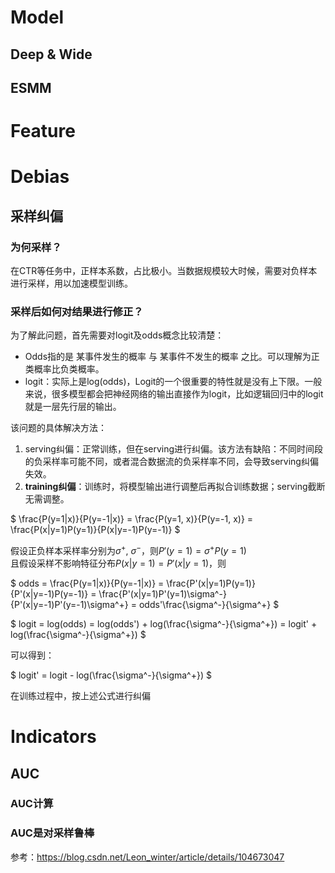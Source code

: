 # Model
## Deep & Wide
## ESMM

# Feature

# Debias
## 采样纠偏
### **为何采样？** 
在CTR等任务中，正样本系数，占比极小。当数据规模较大时候，需要对负样本进行采样，用以加速模型训练。
### **采样后如何对结果进行修正？**
为了解此问题，首先需要对logit及odds概念比较清楚：
- Odds指的是 某事件发生的概率 与 某事件不发生的概率 之比。可以理解为正类概率比负类概率。
- logit：实际上是log(odds)，Logit的一个很重要的特性就是没有上下限。一般来说，很多模型都会把神经网络的输出直接作为logit，比如逻辑回归中的logit就是一层先行层的输出。  

该问题的具体解决方法：
1. serving纠偏：正常训练，但在serving进行纠偏。该方法有缺陷：不同时间段的负采样率可能不同，或者混合数据流的负采样率不同，会导致serving纠偏失效。
2. **training纠偏**：训练时，将模型输出进行调整后再拟合训练数据；serving截断无需调整。

$
\frac{P(y=1|x)}{P(y=-1|x)} = \frac{P(y=1, x)}{P(y=-1, x)} = \frac{P(x|y=1)P(y=1)}{P(x|y=-1)P(y=-1)}
$

假设正负样本采样率分别为$\sigma^+$, $\sigma^-$，则$P'(y=1) = \sigma^+ P(y=1)$  
且假设采样不影响特征分布$P(x|y=1)=P'(x|y=1)$，则

$
odds = \frac{P(y=1|x)}{P(y=-1|x)} = \frac{P'(x|y=1)P(y=1)}{P'(x|y=-1)P(y=-1)} = \frac{P'(x|y=1)P'(y=1)\sigma^-}{P'(x|y=-1)P'(y=-1)\sigma^+} = odds'\frac{\sigma^-}{\sigma^+}
$

$
logit = log(odds) = log(odds') + log(\frac{\sigma^-}{\sigma^+}) = logit' + log(\frac{\sigma^-}{\sigma^+})
$

可以得到：  

$
logit' = logit - log(\frac{\sigma^-}{\sigma^+})
$

在训练过程中，按上述公式进行纠偏


# Indicators
## AUC
### AUC计算
### AUC是对采样鲁棒

参考：https://blog.csdn.net/Leon_winter/article/details/104673047
